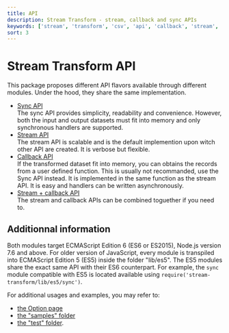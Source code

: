 ```yaml
---
title: API
description: Stream Transform - stream, callback and sync APIs
keywords: ['stream', 'transform', 'csv', 'api', 'callback', 'stream', 'sync', 'promise']
sort: 3
---
```


# Stream Transform API

This package proposes different API flavors available through different modules. Under the hood, they share the same implementation.

* [Sync API](/transform/api/sync/)   
  The sync API provides simplicity, readability and convenience. However, both the input and output datasets must fit into memory and only synchronous handlers are supported.
* [Stream API](/transform/api/stream/)   
  The stream API is scalable and is the default implemention upon witch other API are created. It is verbose but flexible.
* [Callback API](/transform/api/callback/)   
  If the transformed dataset fit into memory, you can obtains the records from a user defined function. This is usually not recommanded, use the Sync API instead. It is implemented in the same function as the stream API. It is easy and handlers can be written asynchronously.
* [Stream + callback API](/transform/api/mixed/)  
  The stream and callback APIs can be combined toguether if you need to.

## Additionnal information

Both modules target ECMAScript Edition 6 (ES6 or ES2015), Node.js version 7.6 and above. For older version of JavaScript, every module is transpiled into ECMAScript Edition 5 (ES5) inside the folder "lib/es5". The ES5 modules share the exact same API with their ES6 counterpart. For example, the `sync` module compatible with ES5 is located available using `require('stream-transform/lib/es5/sync')`.

For additional usages and examples, you may refer to:

* [the Option page](/transform/option/)
* [the "samples" folder](https://github.com/adaltas/node-stream-transform/tree/master/samples)
* [the "test" folder](https://github.com/adaltas/node-stream-transform/tree/master/test).
